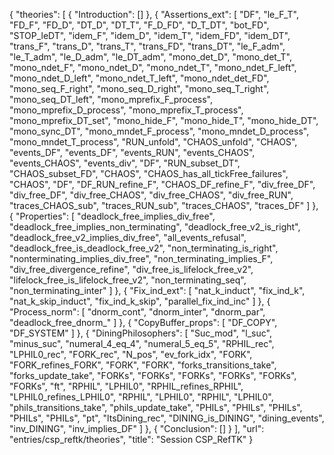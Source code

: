 {
    "theories": [
        {
            "Introduction": []
        },
        {
            "Assertions_ext": [
                "DF",
                "le_F_T",
                "FD_F",
                "FD_D",
                "DT_D",
                "DT_T",
                "F_D_FD",
                "D_T_DT",
                "bot_FD",
                "STOP_leDT",
                "idem_F",
                "idem_D",
                "idem_T",
                "idem_FD",
                "idem_DT",
                "trans_F",
                "trans_D",
                "trans_T",
                "trans_FD",
                "trans_DT",
                "le_F_adm",
                "le_T_adm",
                "le_D_adm",
                "le_DT_adm",
                "mono_det_D",
                "mono_det_T",
                "mono_ndet_F",
                "mono_ndet_D",
                "mono_ndet_T",
                "mono_ndet_F_left",
                "mono_ndet_D_left",
                "mono_ndet_T_left",
                "mono_ndet_det_FD",
                "mono_seq_F_right",
                "mono_seq_D_right",
                "mono_seq_T_right",
                "mono_seq_DT_left",
                "mono_mprefix_F_process",
                "mono_mprefix_D_process",
                "mono_mprefix_T_process",
                "mono_mprefix_DT_set",
                "mono_hide_F",
                "mono_hide_T",
                "mono_hide_DT",
                "mono_sync_DT",
                "mono_mndet_F_process",
                "mono_mndet_D_process",
                "mono_mndet_T_process",
                "RUN_unfold",
                "CHAOS_unfold",
                "CHAOS",
                "events_DF",
                "events_DF",
                "events_RUN",
                "events_CHAOS",
                "events_CHAOS",
                "events_div",
                "DF",
                "RUN_subset_DT",
                "CHAOS_subset_FD",
                "CHAOS",
                "CHAOS_has_all_tickFree_failures",
                "CHAOS",
                "DF",
                "DF_RUN_refine_F",
                "CHAOS_DF_refine_F",
                "div_free_DF",
                "div_free_DF",
                "div_free_CHAOS",
                "div_free_CHAOS",
                "div_free_RUN",
                "traces_CHAOS_sub",
                "traces_RUN_sub",
                "traces_CHAOS",
                "traces_DF"
            ]
        },
        {
            "Properties": [
                "deadlock_free_implies_div_free",
                "deadlock_free_implies_non_terminating",
                "deadlock_free_v2_is_right",
                "deadlock_free_v2_implies_div_free",
                "all_events_refusal",
                "deadlock_free_is_deadlock_free_v2",
                "non_terminating_is_right",
                "nonterminating_implies_div_free",
                "non_terminating_implies_F",
                "div_free_divergence_refine",
                "div_free_is_lifelock_free_v2",
                "lifelock_free_is_lifelock_free_v2",
                "non_terminating_seq",
                "non_terminating_inter"
            ]
        },
        {
            "Fix_ind_ext": [
                "nat_k_induct",
                "fix_ind_k",
                "nat_k_skip_induct",
                "fix_ind_k_skip",
                "parallel_fix_ind_inc"
            ]
        },
        {
            "Process_norm": [
                "dnorm_cont",
                "dnorm_inter",
                "dnorm_par",
                "deadlock_free_dnorm_"
            ]
        },
        {
            "CopyBuffer_props": [
                "DF_COPY",
                "DF_SYSTEM"
            ]
        },
        {
            "DiningPhilosophers": [
                "Suc_mod",
                "l_suc",
                "minus_suc",
                "numeral_4_eq_4",
                "numeral_5_eq_5",
                "RPHIL_rec",
                "LPHIL0_rec",
                "FORK_rec",
                "N_pos",
                "ev_fork_idx",
                "FORK",
                "FORK_refines_FORK",
                "FORK",
                "FORK",
                "forks_transitions_take",
                "forks_update_take",
                "FORKs",
                "FORKs",
                "FORKs",
                "FORKs",
                "FORKs",
                "FORKs",
                "ft",
                "RPHIL",
                "LPHIL0",
                "RPHIL_refines_RPHIL",
                "LPHIL0_refines_LPHIL0",
                "RPHIL",
                "LPHIL0",
                "RPHIL",
                "LPHIL0",
                "phils_transitions_take",
                "phils_update_take",
                "PHILs",
                "PHILs",
                "PHILs",
                "PHILs",
                "PHILs",
                "pt",
                "ltsDining_rec",
                "DINING_is_DINING",
                "dining_events",
                "inv_DINING",
                "inv_implies_DF"
            ]
        },
        {
            "Conclusion": []
        }
    ],
    "url": "entries/csp_reftk/theories",
    "title": "Session CSP_RefTK"
}